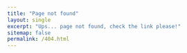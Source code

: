 ```yaml
---
title: "Page not found"
layout: single
excerpt: "Ups... page not found, check the link please!"
sitemap: false
permalink: /404.html
---
```

